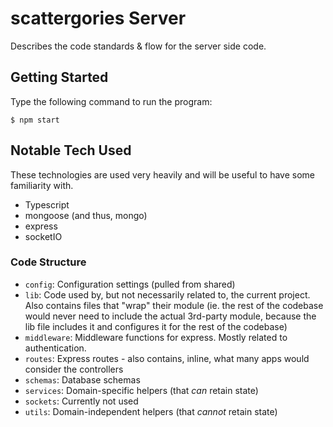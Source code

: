 # scattergories Server

Describes the code standards & flow for the server side code.

## Getting Started

Type the following command to run the program:

    $ npm start

## Notable Tech Used

These technologies are used very heavily and will be useful to have some familiarity with.

- Typescript
- mongoose (and thus, mongo)
- express
- socketIO

### Code Structure

- `config`: Configuration settings (pulled from shared)
- `lib`: Code used by, but not necessarily related to, the current project. Also contains files that "wrap" their module (ie. the rest of the codebase would never need to include the actual 3rd-party module, because the lib file includes it and configures it for the rest of the codebase)
- `middleware`: Middleware functions for express. Mostly related to authentication.
- `routes`: Express routes - also contains, inline, what many apps would consider the controllers
- `schemas`: Database schemas
- `services`: Domain-specific helpers (that _can_ retain state)
- `sockets`: Currently not used
- `utils`: Domain-independent helpers (that _cannot_ retain state)